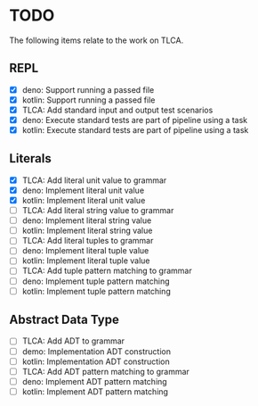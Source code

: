 # TODO

The following items relate to the work on TLCA.

## REPL

- [X] deno: Support running a passed file
- [X] kotlin: Support running a passed file
- [X] TLCA: Add standard input and output test scenarios
- [X] deno: Execute standard tests are part of pipeline using a task
- [X] kotlin: Execute standard tests are part of pipeline using a task

## Literals

- [X] TLCA: Add literal unit value to grammar
- [X] deno: Implement literal unit value
- [X] kotlin: Implement literal unit value
- [ ] TLCA: Add literal string value to grammar
- [ ] deno: Implement literal string value
- [ ] kotlin: Implement literal string value
- [ ] TLCA: Add literal tuples to grammar
- [ ] deno: Implement literal tuple value
- [ ] kotlin: Implement literal tuple value
- [ ] TLCA: Add tuple pattern matching to grammar
- [ ] deno: Implement tuple pattern matching
- [ ] kotlin: Implement tuple pattern matching

## Abstract Data Type

- [ ] TLCA: Add ADT to grammar
- [ ] demo: Implementation ADT construction
- [ ] kotlin: Implementation ADT construction
- [ ] TLCA: Add ADT pattern matching to grammar
- [ ] deno: Implement ADT pattern matching
- [ ] kotlin: Implement ADT pattern matching
